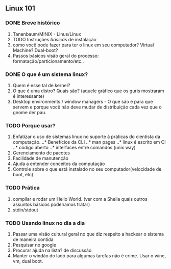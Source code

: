 ## Linux 101
### DONE Breve histórico
1. Tanenbaum/MINIX - Linus/Linux
2. TODO Instruções *básicas* de instalação
3. como você pode fazer para ter o linux em seu computador?
     Virtual Machine?
     Dual-boot?
4. Passos básicos
     visão geral do processo: formatação/particionamento/etc..
### DONE O que é um sistema linux?
1. Quem é esse tal de kernel?
2. O que é uma distro? Quais são? (aquele gráfico que os guris mostraram é interessante)
3. Desktop environments / window managers - O que são e para que servem e porque você não deve mudar de distribuição cada vez que o gnome der pau.
### TODO Porque usar?
1. Enfatizar o uso de sistemas linux no suporte à práticas do cientista da computação.
..* Benefícios da CLI
..* man pages
..* linux é escrito em C!
..* código aberto
..* interfaces entre comandos (unix way)
2. Gerenciamento de pacotes
3. Facilidade de manutenção
4. Ajuda a entender conceitos da computação
5. Controle sobre o que está instalado no seu computador(velocidade de boot, etc)     
### TODO Prática
1. compilar e rodar um Hello World. (ver com a Sheila quais outros assuntos básicos poderíamos tratar)
2. stdin/stdout
### TODO Usando linux no dia a dia
1. Passar uma visão cultural geral no que diz respeito a hackear o sistema de maneira contida
2. Pesquisar no google
3. Procurar ajuda na lista? de discussão
4. Manter o windão do lado para algumas tarefas não é crime. Usar o wine, vm, dual boot.